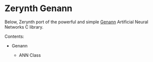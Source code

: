 <!-- _lib.zerynth.genann -->
# Zerynth Genann

Below, Zerynth port of the powerful and simple [Genann](https://github.com/codeplea/genann) Artificial Neural Networks C library.

Contents:


* Genann


    * ANN Class
